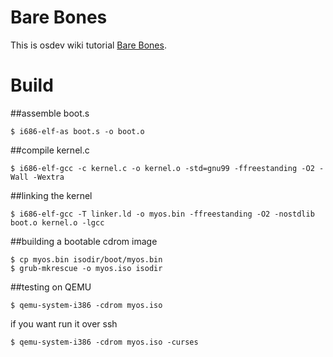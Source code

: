 # Bare Bones
This is osdev wiki tutorial [Bare Bones](http://wiki.osdev.org/Bare_Bones).

# Build
##assemble boot.s
```
$ i686-elf-as boot.s -o boot.o
```

##compile kernel.c
```
$ i686-elf-gcc -c kernel.c -o kernel.o -std=gnu99 -ffreestanding -O2 -Wall -Wextra
```

##linking the kernel
```
$ i686-elf-gcc -T linker.ld -o myos.bin -ffreestanding -O2 -nostdlib boot.o kernel.o -lgcc
```

##building a bootable cdrom image
```
$ cp myos.bin isodir/boot/myos.bin
$ grub-mkrescue -o myos.iso isodir
```

##testing on QEMU
```
$ qemu-system-i386 -cdrom myos.iso
```
if you want run it over ssh
```
$ qemu-system-i386 -cdrom myos.iso -curses
```
